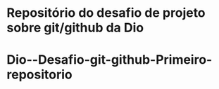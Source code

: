 # Repositório do desafio de projeto sobre git/github da Dio

# Dio--Desafio-git-github-Primeiro-repositorio
